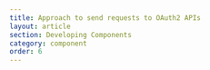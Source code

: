 ```yaml
---
title: Approach to send requests to OAuth2 APIs
layout: article
section: Developing Components
category: component
order: 6
---
```

